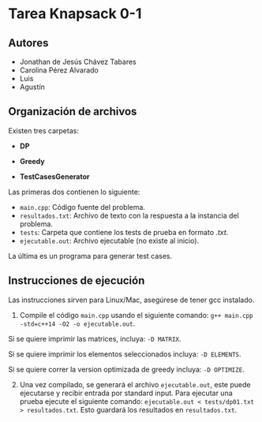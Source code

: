 # Tarea Knapsack 0-1

## Autores

- Jonathan de Jesús Chávez Tabares
- Carolina Pérez Alvarado
- Luis
- Agustín

## Organización de archivos

Existen tres carpetas:

- **DP**

- **Greedy**

- **TestCasesGenerator**

Las primeras dos contienen lo siguiente:

- `main.cpp`: Código fuente del problema.
- `resultados.txt`: Archivo de texto con la respuesta a la instancia del problema.
- `tests`: Carpeta que contiene los tests de prueba en formato _.txt_.
- `ejecutable.out`: Archivo ejecutable (no existe al inicio).

La última es un programa para generar test cases.

## Instrucciones de ejecución

Las instrucciones sirven para Linux/Mac, asegúrese de tener gcc instalado.

1. Compile el código `main.cpp` usando el siguiente comando: `g++ main.cpp -std=c++14 -O2 -o ejecutable.out`.

Si se quiere imprimir las matrices, incluya: `-D MATRIX`.

Si se quiere imprimir los elementos seleccionados incluya: `-D ELEMENTS`.

Si se quiere correr la version optimizada de greedy incluya: `-D OPTIMIZE`.

2. Una vez compilado, se generará el archivo `ejecutable.out`, este puede ejecutarse y recibir entrada por standard input. Para ejecutar una prueba ejecute el siguiente comando: `ejecutable.out < tests/dp01.txt > resultados.txt`. Esto guardará los resultados en `resultados.txt`.
